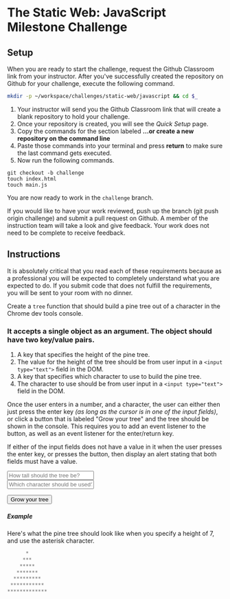 # The Static Web: JavaScript Milestone Challenge

## Setup

When you are ready to start the challenge, request the Github Classroom link from your instructor. After you've successfully created the repository on Github for your challenge, execute the following command.

```bash
mkdir -p ~/workspace/challenges/static-web/javascript && cd $_
```

1. Your instructor will send you the Github Classroom link that will create a blank repository to hold your challenge.
1. Once your repository is created, you will see the *Quick Setup* page.
1. Copy the commands for the section labeled **…or create a new repository on the command line**
1. Paste those commands into your terminal and press **return** to make sure the last command gets executed.
1. Now run the following commands.

```
git checkout -b challenge
touch index.html
touch main.js
```

You are now ready to work in the `challenge` branch.

If you would like to have your work reviewed, push up the branch (git push origin challenge) and submit a pull request on Github. A member of the instruction team will take a look and give feedback. Your work does not need to be complete to receive feedback.

## Instructions

It is absolutely critical that you read each of these requirements because as a professional you will be expected to completely understand what you are expected to do. If you submit code that does not fulfill the requirements, you will be sent to your room with no dinner.

Create a `tree` function that should build a pine tree out of a character in the Chrome dev tools console. 


### It accepts a single object as an argument. The object should have two key/value pairs.

1. A key that specifies the height of the pine tree.
1. The value for the height of the tree should be from user input in a `<input type="text">` field in the DOM.
1. A key that specifies which character to use to build the pine tree.
1. The character to use should be from user input in a `<input type="text">` field in the DOM.

Once the user enters in a number, and a character, the user can either then just press the enter key _(as long as the cursor is in one of the input fields)_, or click a button that is labeled "Grow your tree" and the tree should be shown in the console. This requires you to add an event listener to the button, as well as an event listener for the enter/return key.

If either of the input fields does not have a value in it when the user presses the enter key, or presses the button, then display an alert stating that both fields must have a value.

<div>
    <input type="text" style="width: 40%" placeholder="How tall should the tree be?">
</div>
<div>
    <input type="text" style="width: 40%" placeholder="Which character should be used?">
</div>

<button>Grow your tree</button>

##### Example

Here's what the pine tree should look like when you specify a height of 7, and use the asterisk character.

```js
      *
     ***
    *****
   *******
  *********
 ***********
*************
```
